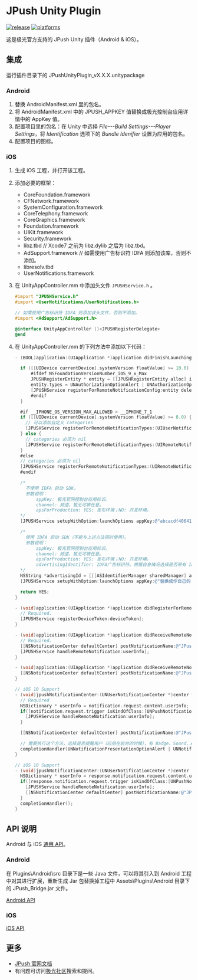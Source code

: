 # JPush Unity Plugin

[![release](https://img.shields.io/badge/release-3.1.0-blue.svg)](https://github.com/jpush/jpush-unity3d-plugin/releases)
[![platforms](https://img.shields.io/badge/platforms-iOS%7CAndroid-green.svg)](https://github.com/jpush/jpush-unity3d-plugin)

这是极光官方支持的 JPush Unity 插件（Android &amp; iOS）。

## 集成

运行插件目录下的 JPushUnityPlugin_vX.X.X.unitypackage

### Android

1. 替换 AndroidManifest.xml 里的包名。
2. 将 AndroidManifest.xml 中的 JPUSH_APPKEY 值替换成极光控制台应用详情中的 AppKey 值。
3. 配置项目里的包名：在 Unity 中选择 *File---Build Settings---Player Settings*，将 *Identification* 选项下的 *Bundle Idenifier* 设置为应用的包名。
4. 配置项目的图标。

### iOS

1. 生成 iOS 工程，并打开该工程。
2. 添加必要的框架：

    - CoreFoundation.framework
    - CFNetwork.framework
    - SystemConfiguration.framework
    - CoreTelephony.framework
    - CoreGraphics.framework
    - Foundation.framework
    - UIKit.framework
    - Security.framework
    - libz.tbd            // Xcode7 之前为 libz.dylib 之后为 libz.tbd。
    - AdSupport.framework // 如需使用广告标识符 IDFA 则添加该库，否则不添加。
    - libresolv.tbd
    - UserNotifications.framework

3. 在 UnityAppController.mm 中添加头文件 `JPUSHService.h`  。

    ```Objective-C
    #import "JPUSHService.h"
    #import <UserNotifications/UserNotifications.h>

    // 如需使用广告标识符 IDFA 则添加该头文件，否则不添加。
    #import <AdSupport/AdSupport.h>

    @interface UnityAppController ()<JPUSHRegisterDelegate>
    @end
    ```

4. 在 UnityAppController.mm 的下列方法中添加以下代码：

    ```Objective-C
    - (BOOL)application:(UIApplication *)application didFinishLaunchingWithOptions:(NSDictionary *)launchOptions {

      if ([[UIDevice currentDevice].systemVersion floatValue] >= 10.0) {
          #ifdef NSFoundationVersionNumber_iOS_9_x_Max
          JPUSHRegisterEntity * entity = [[JPUSHRegisterEntity alloc] init];
          entity.types = UNAuthorizationOptionAlert | UNAuthorizationOptionBadge | UNAuthorizationOptionSound;
          [JPUSHService registerForRemoteNotificationConfig:entity delegate:self];
          #endif
      }

      #if __IPHONE_OS_VERSION_MAX_ALLOWED > __IPHONE_7_1
      if ([[UIDevice currentDevice].systemVersion floatValue] >= 8.0) {
        // 可以添加自定义 categories
        [JPUSHService registerForRemoteNotificationTypes:(UIUserNotificationTypeBadge | UIUserNotificationTypeSound | UIUserNotificationTypeAlert) categories:nil];
      } else {
        // categories 必须为 nil
        [JPUSHService registerForRemoteNotificationTypes:(UIRemoteNotificationTypeBadge | UIRemoteNotificationTypeSound |  UIRemoteNotificationTypeAlert) categories:nil];
      }
      #else
      // categories 必须为 nil
      [JPUSHService registerForRemoteNotificationTypes:(UIRemoteNotificationTypeBadge | UIRemoteNotificationTypeSound |UIRemoteNotificationTypeAlert) categories:nil];
      #endif

      /*
        不使用 IDFA 启动 SDK。
        参数说明：
            appKey: 极光官网控制台应用标识。
            channel: 频道，暂无可填任意。
            apsForProduction: YES: 发布环境；NO: 开发环境。
      */
      [JPUSHService setupWithOption:launchOptions appKey:@"abcacdf406411fa656ee11c3" channel:@"" apsForProduction:NO];

      /*
        使用 IDFA 启动 SDK（不能与上述方法同时使用）。
        参数说明：
            appKey: 极光官网控制台应用标识。
            channel: 频道，暂无可填任意。
            apsForProduction: YES: 发布环境；NO: 开发环境。
            advertisingIdentifier: IDFA广告标识符。根据自身情况选择是否带有 IDFA 的启动方法，并注释另外一个启动方法。
      */
      NSString *advertisingId = [[[ASIdentifierManager sharedManager] advertisingIdentifier] UUIDString];
      [JPUSHService setupWithOption:launchOptions appKey:@"替换成你自己的 Appkey" channel:@"" apsForProduction:NO SadvertisingIdentifier:advertisingId];

      return YES;
    }

    - (void)application:(UIApplication *)application didRegisterForRemoteNotificationsWithDeviceToken:(NSData *)deviceToken {
      // Required.
      [JPUSHService registerDeviceToken:deviceToken];
    }

    - (void)application:(UIApplication *)application didReceiveRemoteNotification:(NSDictionary *)userInfo {
      // Required.
      [[NSNotificationCenter defaultCenter] postNotificationName:@"JPushPluginReceiveNotification" object:userInfo];
      [JPUSHService handleRemoteNotification:userInfo];
    }

    - (void)application:(UIApplication *)application didReceiveRemoteNotification:(NSDictionary *)userInfo fetchCompletionHandler:(void (^)(UIBackgroundFetchResult result))handler {
      [[NSNotificationCenter defaultCenter] postNotificationName:@"JPushPluginReceiveNotification" object:userInfo];
    }

    // iOS 10 Support
    - (void)jpushNotificationCenter:(UNUserNotificationCenter *)center willPresentNotification:(UNNotification *)notification withCompletionHandler:(void (^)(NSInteger))completionHandler {
      // Required
      NSDictionary * userInfo = notification.request.content.userInfo;
      if([notification.request.trigger isKindOfClass:[UNPushNotificationTrigger class]]) {
        [JPUSHService handleRemoteNotification:userInfo];
      }

      [[NSNotificationCenter defaultCenter] postNotificationName:@"JPushPluginReceiveNotification" object:userInfo];

      // 需要执行这个方法，选择是否提醒用户（应用在前台的时候），有 Badge、Sound、Alert 三种类型可以选择设置。
      completionHandler(UNNotificationPresentationOptionAlert | UNNotificationPresentationOptionBadge | UNNotificationPresentationOptionSound);
    }

    // iOS 10 Support
    - (void)jpushNotificationCenter:(UNUserNotificationCenter *)center didReceiveNotificationResponse:(UNNotificationResponse *)response withCompletionHandler:(void (^)())completionHandler {
      NSDictionary * userInfo = response.notification.request.content.userInfo;
      if([response.notification.request.trigger isKindOfClass:[UNPushNotificationTrigger class]]) {
        [JPUSHService handleRemoteNotification:userInfo];
        [[NSNotificationCenter defaultCenter] postNotificationName:@"JPushPluginOpenNotification" object:userInfo];
      }
      completionHandler();
    }
    ```

## API 说明

Android 与 iOS [通用 API](/Doc/CommonAPI.md)。

### Android

在 Plugins\Android\src 目录下是一些 Java 文件，可以将其引入到 Android 工程中对其进行扩展，重新生成 Jar 包替换掉工程中 Assets\Plugins\Android 目录下的 JPush_Bridge.jar 文件。

[Android API](/Doc/AndroidAPI.md)

### iOS

[iOS API](/Doc/iOSAPI.md)

## 更多

- [JPush 官网文档](http://docs.jiguang.cn/guideline/jpush_guide/)
- 有问题可访问[极光社区](http://community.jpush.cn/)搜索和提问。
